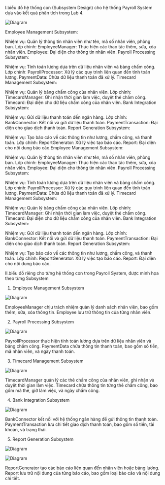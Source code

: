 I.biểu đồ hệ thống con (Subsystem Design) cho hệ thống Payroll System dựa vào kết quả phân tích trong Lab 4.





![Diagram](http://www.plantuml.com/plantuml/png/hPJFQiCm3CRlUGgJUrzWXr7sXx73e2nz0SqH8JIHWwqEmjYxBo9E1IPnDfYF-dxw-2gfEGO6pzU-AmQm5sZGb2SOlUiwKus1iI_DLs6cTvEV-w5p8w9v0veAFHARwleHb8xFTX22yZFkoorTXQJ370xtjvgvC-LSd_dl8gPBmf-yinX2IqqsNCGZxNov0iWlV086rPAkEQ6I825VaD03RyGyjprQyFNlXgZy-X1LLq4xT8XBRM-83q0NyqgCZGTk7MMZ2VpeYD3ozlpE7YY05JD5j9DrXWajKIkaUZteEmxEiv5PxoUDT8GrQw9hEU4bOQojBNZAjlVV48FyXOhn97osDUh9pyUdD_CVvejPDCytYdV-AkAMbWN-mJMxGWsSE1-HQlbe_G00)



Employee Management Subsystem:

Nhiệm vụ: Quản lý thông tin nhân viên như tên, mã số nhân viên, phòng ban.
Lớp chính:
EmployeeManager: Thực hiện các thao tác thêm, sửa, xóa nhân viên.
Employee: Đại diện cho thông tin nhân viên.
Payroll Processing Subsystem:

Nhiệm vụ: Tính toán lương dựa trên dữ liệu nhân viên và bảng chấm công.
Lớp chính:
PayrollProcessor: Xử lý các quy trình liên quan đến tính toán lương.
PaymentData: Chứa dữ liệu thanh toán đã xử lý.
Timecard Management Subsystem:

Nhiệm vụ: Quản lý bảng chấm công của nhân viên.
Lớp chính:
TimecardManager: Ghi nhận thời gian làm việc, duyệt thẻ chấm công.
Timecard: Đại diện cho dữ liệu chấm công của nhân viên.
Bank Integration Subsystem:

Nhiệm vụ: Gửi dữ liệu thanh toán đến ngân hàng.
Lớp chính:
BankConnector: Kết nối và gửi dữ liệu thanh toán.
PaymentTransaction: Đại diện cho giao dịch thanh toán.
Report Generation Subsystem:

Nhiệm vụ: Tạo báo cáo về các thông tin như lương, chấm công, và thanh toán.
Lớp chính:
ReportGenerator: Xử lý việc tạo báo cáo.
Report: Đại diện cho nội dung báo cáo.Employee Management Subsystem:

Nhiệm vụ: Quản lý thông tin nhân viên như tên, mã số nhân viên, phòng ban.
Lớp chính:
EmployeeManager: Thực hiện các thao tác thêm, sửa, xóa nhân viên.
Employee: Đại diện cho thông tin nhân viên.
Payroll Processing Subsystem:

Nhiệm vụ: Tính toán lương dựa trên dữ liệu nhân viên và bảng chấm công.
Lớp chính:
PayrollProcessor: Xử lý các quy trình liên quan đến tính toán lương.
PaymentData: Chứa dữ liệu thanh toán đã xử lý.
Timecard Management Subsystem:

Nhiệm vụ: Quản lý bảng chấm công của nhân viên.
Lớp chính:
TimecardManager: Ghi nhận thời gian làm việc, duyệt thẻ chấm công.
Timecard: Đại diện cho dữ liệu chấm công của nhân viên.
Bank Integration Subsystem:

Nhiệm vụ: Gửi dữ liệu thanh toán đến ngân hàng.
Lớp chính:
BankConnector: Kết nối và gửi dữ liệu thanh toán.
PaymentTransaction: Đại diện cho giao dịch thanh toán.
Report Generation Subsystem:

Nhiệm vụ: Tạo báo cáo về các thông tin như lương, chấm công, và thanh toán.
Lớp chính:
ReportGenerator: Xử lý việc tạo báo cáo.
Report: Đại diện cho nội dung báo cáo.




II.biểu đồ riêng cho từng hệ thống con trong Payroll System, được minh họa theo từng Subsystem
1. Employee Management Subsystem



![Diagram](http://www.plantuml.com/plantuml/png/RP0n3i8m34NtdCBA14Az00Fg00C3KqzW6gkgID8eTeSAzUwq2eK8ul6zB_tyr2mOPNHM1MmVs17eYmjsc8ZWXdu1Zhn0CzvvOY6duQbWkTOYypUReZ7PT0T0OpQ_ssTy30Q5YigGfJyrbnhpgWheJQzdE48ZiVTTPZqwAl4mS2_zu4lEKC0ew_ZSRe_vsGrLTVgm9QyJrsfMDNcpVgzw0G00)



EmployeeManager chịu trách nhiệm quản lý danh sách nhân viên, bao gồm thêm, sửa, xóa thông tin.
Employee lưu trữ thông tin của từng nhân viên.




2. Payroll Processing Subsystem



 
![Diagram](http://www.plantuml.com/plantuml/png/NT312iCW30RWkqyHF6sCli0EeuV2sAtG9qXTA6DHYyQ3ZBxxBBH5cek7BoQ_jb4mIBAiPZHVd0XqZpbuPkY3DnJZnqqmf37cA6Gr_1IKCemn7grRfmyxhtK3WsmIez20Z25VhfLDv2WKAXCiEUbGSFFbj63dUdO3Q7ro0dVeV1gPAY4xiyz4hwxe8A7ahtG-1bBXzQYMdfy3JVE0AaAvePzRSAqMrP9xhr_t1m00)



PayrollProcessor thực hiện tính toán lương dựa trên dữ liệu nhân viên và bảng chấm công.
PaymentData chứa thông tin thanh toán, bao gồm số tiền, mã nhân viên, và ngày thanh toán.



3. Timecard Management Subsystem


 
![Diagram](http://www.plantuml.com/plantuml/png/RP3DQeGm483lUOeXfvRY2_HGF7Znq9E5dgV9O4NpmsGiIF7TDwBkXiKvVj-N8KcT15bcDwc8PiIUG7yDZWooXK_q6JZo0jtyavOav3JyAyXZ9apfqUufdtQRDs0oWUsMlBmM66Fay4VdqSEjLslBVHN8GTi6tg4J7dnVM79n2WlHjVqDCwVlm2FPh5ilr1CNtg9G5WqA5TTvUXvKrSUTvLhlNAjLrUJjzeit)



TimecardManager quản lý các thẻ chấm công của nhân viên, ghi nhận và duyệt thời gian làm việc.
Timecard chứa thông tin từng thẻ chấm công, bao gồm mã thẻ, giờ làm việc, và ngày chấm công.



4. Bank Integration Subsystem



 
![Diagram](http://www.plantuml.com/plantuml/png/PP31Ii0m38RlVOhGao9x0GyoTPVTXFa2MHV6s9fAanw6xDtjh637SYdq-p_wDwqeHar-Cr_eLfm9x1lo2ZqhpH5r2Gn36cKN9M_Xsq0Ujw582Ru7Pd8QOc5bda28fm_SFR4-FFxU7xNvXpuZig0x7wdr1lGVz1qymw1nuRaAe0-9DPCkf76ZYep8wwjp1Tz5KTGaLrAgNNu3JVC2zvRPimFnPCrXsdoUU_i1)




BankConnector kết nối với hệ thống ngân hàng để gửi thông tin thanh toán.
PaymentTransaction lưu chi tiết giao dịch thanh toán, bao gồm số tiền, tài khoản, và trạng thái.








5. Report Generation Subsystem



![Diagram](http://www.plantuml.com/plantuml/png/RP312i8m343l_OhGaoBx0G-oWoBUnFa3TOOnx9gIPeSY-tUThU3SSdplqT2KGGnBtrdbJVqm3OA-e2SMEA93DjAIWwg_XHW4EmrF1U-fhGdXM-QGEDaq6sWInaFdBKN45A_M2ydPH2Ph9yKmN_JxVW7yOQSzRA4IRbqpSzVeS)
 
![Diagram](http://www.plantuml.com/plantuml/png/RP312i8m343l_OhGaoBx0G-oWoBUnFa3TOOnx9gIPeSY-tUThU3SSdplqT2KGGnBtrdbJVqm3OA-e2SMEA93DjAIWwg_XHW4EmrF1U-fhGdXM-QGEDaq6sWInaFdBKN45A_M2ydPH2Ph9yKmN_JxVW7yOQSzRA4IRbq)



ReportGenerator tạo các báo cáo liên quan đến nhân viên hoặc bảng lương.
Report lưu trữ nội dung của từng báo cáo, bao gồm loại báo cáo và nội dung chi tiết.


